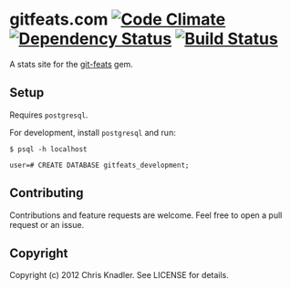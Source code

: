 # gitfeats.com [![Code Climate](https://codeclimate.com/badge.png)](https://codeclimate.com/github/cknadler/gitfeats.com) [![Dependency Status](https://gemnasium.com/cknadler/gitfeats.com.png)](https://gemnasium.com/cknadler/gitfeats.com) [![Build Status](https://travis-ci.org/cknadler/gitfeats.com.png)](https://travis-ci.org/cknadler/gitfeats.com)


A stats site for the [git-feats](https://github.com/cknadler/git-feats) gem. 

## Setup

Requires `postgresql`.

For development, install `postgresql` and run:

```
$ psql -h localhost

user=# CREATE DATABASE gitfeats_development;
```

## Contributing

Contributions and feature requests are welcome. Feel free to open a pull request or an issue.

## Copyright

Copyright (c) 2012 Chris Knadler. See LICENSE for details.
